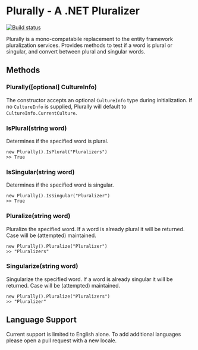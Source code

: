 # Plurally - A .NET Pluralizer
[![Build status](https://ci.appveyor.com/api/projects/status/j556mxsqrim1fxd9?svg=true)](https://ci.appveyor.com/project/BenMagyar/plurally)

Plurally is a mono-compatabile replacement to the entity
framework pluralization services. Provides methods to test if
a word is plural or singular, and convert between plural and
singular words.

## Methods

### Plurally([optional] CultureInfo)
The constructor accepts an optional `CultureInfo` type during initialization. If
no `CultureInfo` is supplied, Plurally will default to `CultureInfo.CurrentCulture`.

### IsPlural(string word)
Determines if the specified word is plural.
```
new Plurally().IsPlural("Pluralizers")
>> True
```

### IsSingular(string word)
Determines if the specified word is singular.
```
new Plurally().IsSingular("Pluralizer")
>> True
```

### Pluralize(string word)
Pluralize the specified word. If a word is already plural it will be returned.
Case will be (attempted) maintained.
```
new Plurally().Pluralize("Pluralizer")
>> "Pluralizers"
```

### Singularize(string word)
Singularize the specified word. If a word is already singular it will be returned.
Case will be (attempted) maintained.
```
new Plurally().Pluralize("Pluralizers")
>> "Pluralizer"
```

## Language Support

Current support is limited to English alone. To add additional languages please
open a pull request with a new locale.
